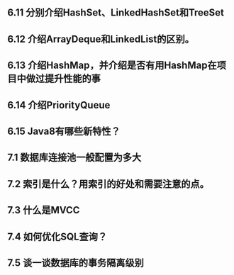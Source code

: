 ## 6.11 分别介绍HashSet、LinkedHashSet和TreeSet



## 6.12 介绍ArrayDeque和LinkedList的区别。



## 6.13 介绍HashMap，并介绍是否有用HashMap在项目中做过提升性能的事



## 6.14 介绍PriorityQueue



## 6.15 Java8有哪些新特性？



## 7.1 数据库连接池一般配置为多大



## 7.2 索引是什么？用索引的好处和需要注意的点。



## 7.3 什么是MVCC



## 7.4 如何优化SQL查询？ 



## 7.5 谈一谈数据库的事务隔离级别

